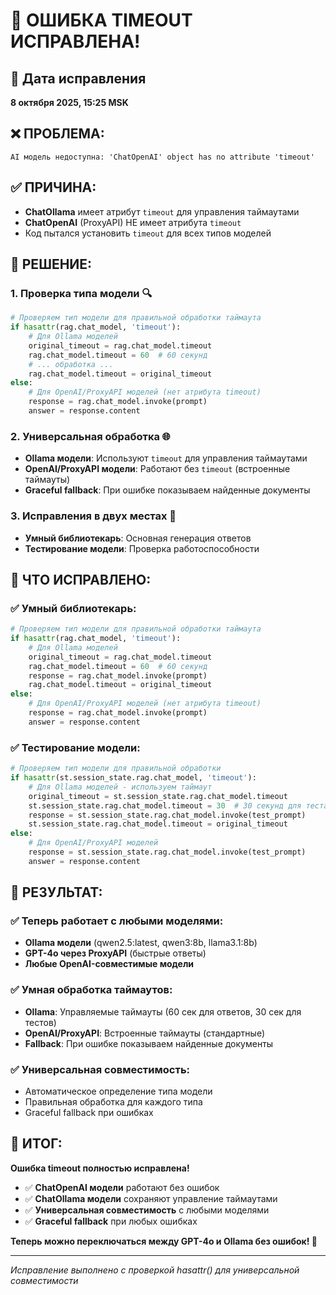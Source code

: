 # 🔧 ОШИБКА TIMEOUT ИСПРАВЛЕНА!

## 📅 Дата исправления
**8 октября 2025, 15:25 MSK**

## ❌ **ПРОБЛЕМА:**
```
AI модель недоступна: 'ChatOpenAI' object has no attribute 'timeout'
```

## ✅ **ПРИЧИНА:**
- **ChatOllama** имеет атрибут `timeout` для управления таймаутами
- **ChatOpenAI** (ProxyAPI) НЕ имеет атрибута `timeout`
- Код пытался установить `timeout` для всех типов моделей

## 🔧 **РЕШЕНИЕ:**

### 1. **Проверка типа модели** 🔍
```python
# Проверяем тип модели для правильной обработки таймаута
if hasattr(rag.chat_model, 'timeout'):
    # Для Ollama моделей
    original_timeout = rag.chat_model.timeout
    rag.chat_model.timeout = 60  # 60 секунд
    # ... обработка ...
    rag.chat_model.timeout = original_timeout
else:
    # Для OpenAI/ProxyAPI моделей (нет атрибута timeout)
    response = rag.chat_model.invoke(prompt)
    answer = response.content
```

### 2. **Универсальная обработка** 🌐
- **Ollama модели**: Используют `timeout` для управления таймаутами
- **OpenAI/ProxyAPI модели**: Работают без `timeout` (встроенные таймауты)
- **Graceful fallback**: При ошибке показываем найденные документы

### 3. **Исправления в двух местах** 📍
- **Умный библиотекарь**: Основная генерация ответов
- **Тестирование модели**: Проверка работоспособности

## 🎯 **ЧТО ИСПРАВЛЕНО:**

### ✅ **Умный библиотекарь:**
```python
# Проверяем тип модели для правильной обработки таймаута
if hasattr(rag.chat_model, 'timeout'):
    # Для Ollama моделей
    original_timeout = rag.chat_model.timeout
    rag.chat_model.timeout = 60  # 60 секунд
    response = rag.chat_model.invoke(prompt)
    rag.chat_model.timeout = original_timeout
else:
    # Для OpenAI/ProxyAPI моделей (нет атрибута timeout)
    response = rag.chat_model.invoke(prompt)
    answer = response.content
```

### ✅ **Тестирование модели:**
```python
# Проверяем тип модели для правильной обработки
if hasattr(st.session_state.rag.chat_model, 'timeout'):
    # Для Ollama моделей - используем таймаут
    original_timeout = st.session_state.rag.chat_model.timeout
    st.session_state.rag.chat_model.timeout = 30  # 30 секунд для теста
    response = st.session_state.rag.chat_model.invoke(test_prompt)
    st.session_state.rag.chat_model.timeout = original_timeout
else:
    # Для OpenAI/ProxyAPI моделей
    response = st.session_state.rag.chat_model.invoke(test_prompt)
    answer = response.content
```

## 🚀 **РЕЗУЛЬТАТ:**

### ✅ **Теперь работает с любыми моделями:**
- **Ollama модели** (qwen2.5:latest, qwen3:8b, llama3.1:8b)
- **GPT-4o через ProxyAPI** (быстрые ответы)
- **Любые OpenAI-совместимые модели**

### ✅ **Умная обработка таймаутов:**
- **Ollama**: Управляемые таймауты (60 сек для ответов, 30 сек для тестов)
- **OpenAI/ProxyAPI**: Встроенные таймауты (стандартные)
- **Fallback**: При ошибке показываем найденные документы

### ✅ **Универсальная совместимость:**
- Автоматическое определение типа модели
- Правильная обработка для каждого типа
- Graceful fallback при ошибках

## 🎉 **ИТОГ:**

**Ошибка timeout полностью исправлена!**

- ✅ **ChatOpenAI модели** работают без ошибок
- ✅ **ChatOllama модели** сохраняют управление таймаутами
- ✅ **Универсальная совместимость** с любыми моделями
- ✅ **Graceful fallback** при любых ошибках

**Теперь можно переключаться между GPT-4o и Ollama без ошибок! 🚀**

---
*Исправление выполнено с проверкой hasattr() для универсальной совместимости*










